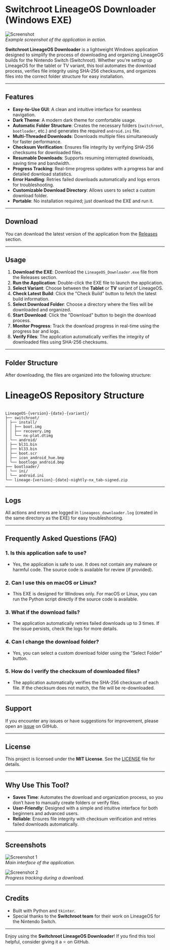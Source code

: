 # Switchroot LineageOS Downloader (Windows EXE)

![Screenshot](https://via.placeholder.com/500x450)  
*Example screenshot of the application in action.*

**Switchroot LineageOS Downloader** is a lightweight Windows application designed to simplify the process of downloading and organizing LineageOS builds for the Nintendo Switch (Switchroot). Whether you're setting up LineageOS for the tablet or TV variant, this tool automates the download process, verifies file integrity using SHA-256 checksums, and organizes files into the correct folder structure for easy installation.

---

## Features

- **Easy-to-Use GUI**: A clean and intuitive interface for seamless navigation.
- **Dark Theme**: A modern dark theme for comfortable usage.
- **Automatic Folder Structure**: Creates the necessary folders (`switchroot`, `bootloader`, etc.) and generates the required `android.ini` file.
- **Multi-Threaded Downloads**: Downloads multiple files simultaneously for faster performance.
- **Checksum Verification**: Ensures file integrity by verifying SHA-256 checksums for downloaded files.
- **Resumable Downloads**: Supports resuming interrupted downloads, saving time and bandwidth.
- **Progress Tracking**: Real-time progress updates with a progress bar and detailed download statistics.
- **Error Handling**: Retries failed downloads automatically and logs errors for troubleshooting.
- **Customizable Download Directory**: Allows users to select a custom download folder.
- **Portable**: No installation required; just download the EXE and run it.

---

## Download

You can download the latest version of the application from the [Releases](https://github.com/your-username/switchroot-lineageos-downloader/releases) section.

---

## Usage

1. **Download the EXE**: Download the `LineageOS_Downloader.exe` file from the Releases section.
2. **Run the Application**: Double-click the EXE file to launch the application.
3. **Select Variant**: Choose between the **Tablet** or **TV** variant of LineageOS.
4. **Check Latest Build**: Click the "Check Build" button to fetch the latest build information.
5. **Select Download Folder**: Choose a directory where the files will be downloaded and organized.
6. **Start Download**: Click the "Download" button to begin the download process.
7. **Monitor Progress**: Track the download progress in real-time using the progress bar and logs.
8. **Verify Files**: The application automatically verifies the integrity of downloaded files using SHA-256 checksums.

---

## Folder Structure

After downloading, the files are organized into the following structure:

# LineageOS Repository Structure
```

LineageOS-{version}-{date}-{variant}/
├── switchroot/
│ ├── install/
│ │ ├── boot.img
│ │ ├── recovery.img
│ │ └── nx-plat.dtimg
│ └── android/
│ ├── bl31.bin
│ ├── bl33.bin
│ ├── boot.scr
│ ├── icon_android_hue.bmp
│ └── bootlogo_android.bmp
├── bootloader/
│ └── ini/
│ └── android.ini
└── lineage-{version}-{date}-nightly-nx_tab-signed.zip
```


---

## Logs

All actions and errors are logged in `lineageos_downloader.log` (created in the same directory as the EXE) for easy troubleshooting.

---

## Frequently Asked Questions (FAQ)

### 1. **Is this application safe to use?**
   - Yes, the application is safe to use. It does not contain any malware or harmful code. The source code is available for review (if provided).

### 2. **Can I use this on macOS or Linux?**
   - This EXE is designed for Windows only. For macOS or Linux, you can run the Python script directly if the source code is available.

### 3. **What if the download fails?**
   - The application automatically retries failed downloads up to 3 times. If the issue persists, check the logs for more details.

### 4. **Can I change the download folder?**
   - Yes, you can select a custom download folder using the "Select Folder" button.

### 5. **How do I verify the checksum of downloaded files?**
   - The application automatically verifies the SHA-256 checksum of each file. If the checksum does not match, the file will be re-downloaded.

---

## Support

If you encounter any issues or have suggestions for improvement, please open an [issue](https://github.com/sthetix/SLD/issues) on GitHub.


---

## License

This project is licensed under the **MIT License**. See the [LICENSE](LICENSE) file for details.

---

## Why Use This Tool?

- **Saves Time**: Automates the download and organization process, so you don’t have to manually create folders or verify files.
- **User-Friendly**: Designed with a simple and intuitive interface for both beginners and advanced users.
- **Reliable**: Ensures file integrity with checksum verification and retries failed downloads automatically.

---

## Screenshots

![Screenshot 1](https://via.placeholder.com/500x450)  
*Main interface of the application.*

![Screenshot 2](https://via.placeholder.com/500x450)  
*Progress tracking during a download.*

---

## Credits

- Built with Python and `tkinter`.
- Special thanks to the **Switchroot team** for their work on LineageOS for the Nintendo Switch.

---

Enjoy using the **Switchroot LineageOS Downloader**! If you find this tool helpful, consider giving it a ⭐ on GitHub.
